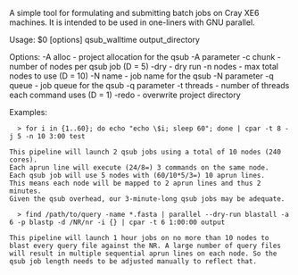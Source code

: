 A simple tool for formulating and submitting batch jobs on Cray XE6 machines.
It is intended to be used in one-liners with GNU parallel. 


Usage: $0 [options] qsub_walltime output_directory

Options:
        -A alloc         - project allocation for the qsub -A parameter
        -c chunk         - number of nodes per qsub job (D = 5)
        -dry             - dry run
        -n nodes         - max total nodes to use (D = 10)
        -N name          - job name for the qsub -N parameter
        -q queue         - job queue for the qsub -q parameter
        -t threads       - number of threads each command uses (D = 1)
        -redo            - overwrite project directory

Examples:

```
  > for i in {1..60}; do echo "echo \$i; sleep 60"; done | cpar -t 8 -j 5 -n 10 3:00 test
```

    This pipeline will launch 2 qsub jobs using a total of 10 nodes (240 cores).
    Each aprun line will execute (24/8=) 3 commands on the same node. 
    Each qsub job will use 5 nodes with (60/10*5/3=) 10 aprun lines.
    This means each node will be mapped to 2 aprun lines and thus 2 minutes.
    Given the qsub overhead, our 3-minute-long qsub jobs may be adequate. 

```
  > find /path/to/query -name *.fasta | parallel --dry-run blastall -a 6 -p blastp -d /NR/nr -i {} | cpar -t 6 1:00:00 output
```
    This pipeline will launch 1 hour jobs on no more than 10 nodes to
    blast every query file against the NR. A large number of query files
    will result in multiple sequential aprun lines on each node. So the
    qsub job length needs to be adjusted manually to reflect that.

